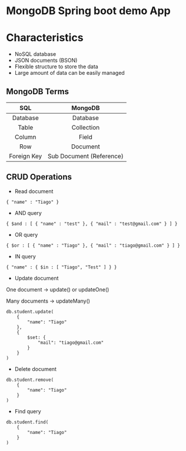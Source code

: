 # MongoDB Spring boot demo App

# Characteristics

* NoSQL database
* JSON documents (BSON)
* Flexible structure to store the data
* Large amount of data can be easily managed

## MongoDB Terms

SQL         | MongoDB
 :---:      | :---: |
Database    | Database |
Table       | Collection
Column      | Field
Row         | Document
Foreign Key | Sub Document (Reference)

## CRUD Operations

* Read document

```
{ "name" : "Tiago" }
```

* AND query

```
{ $and : [ { "name" : "test" }, { "mail" : "test@gmail.com" } ] }
```

* OR query

```
{ $or : [ { "name" : "Tiago" }, { "mail" : "tiago@gmail.com" } ] }
```

* IN query

```
{ "name" : { $in : [ "Tiago", "Test" ] } }
```

* Update document

One document -> update() or updateOne()

Many documents -> updateMany()

```
db.student.update(
    {
        "name": "Tiago"
    },
    {
        $set: {
            "mail": "tiago@gmail.com"
        }
    }
)
```

* Delete document

```
db.student.remove(
    {
        "name": "Tiago"
    }
)
```

* Find query

```
db.student.find(
    {
        "name": "Tiago"
    }
)
```